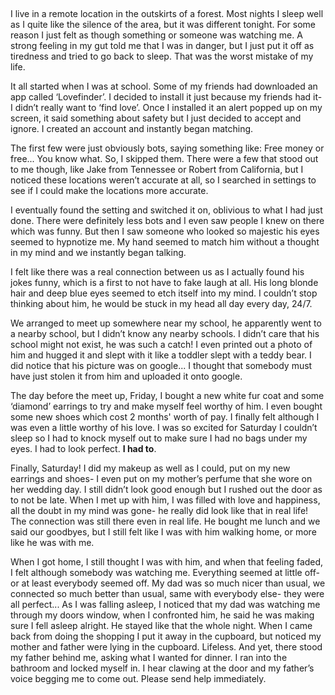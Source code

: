 &#x200B;

I live in a remote location in the outskirts of a forest. Most nights I sleep well as I quite like the silence of the area, but it was different tonight. For some reason I just felt as though something or someone was watching me. A strong feeling in my gut told me that I was in danger, but I just put it off as tiredness and tried to go back to sleep. That was the worst mistake of my life.

It all started when I was at school. Some of my friends had downloaded an app called ‘Lovefinder’. I decided to install it just because my friends had it- I didn’t really want to ‘find love’. Once I installed it an alert popped up on my screen, it said something about safety but I just decided to accept and ignore. I created an account and instantly began matching.

The first few were just obviously bots, saying something like: Free money or free... You know what. So, I skipped them. There were a few that stood out to me though, like Jake from Tennessee or Robert from California, but I noticed these locations weren’t accurate at all, so I searched in settings to see if I could make the locations more accurate.

I eventually found the setting and switched it on, oblivious to what I had just done. There were definitely less bots and I even saw people I knew on there which was funny. But then I saw someone who looked so majestic his eyes seemed to hypnotize me. My hand seemed to match him without a thought in my mind and we instantly began talking.

I felt like there was a real connection between us as I actually found his jokes funny, which is a first to not have to fake laugh at all. His long blonde hair and deep blue eyes seemed to etch itself into my mind. I couldn’t stop thinking about him, he would be stuck in my head all day every day, 24/7.

We arranged to meet up somewhere near my school, he apparently went to a nearby school, but I didn’t know any nearby schools. I didn’t care that his school might not exist, he was such a catch! I even printed out a photo of him and hugged it and slept with it like a toddler slept with a teddy bear. I did notice that his picture was on google... I thought that somebody must have just stolen it from him and uploaded it onto google.

The day before the meet up, Friday, I bought a new white fur coat and some ‘diamond’ earrings to try and make myself feel worthy of him. I even bought some new shoes which cost 2 months' worth of pay. I finally felt although I was even a little worthy of his love. I was so excited for Saturday I couldn’t sleep so I had to knock myself out to make sure I had no bags under my eyes. I had to look perfect. **I had to**.

Finally, Saturday! I did my makeup as well as I could, put on my new earrings and shoes- I even put on my mother’s perfume that she wore on her wedding day. I still didn’t look good enough but I rushed out the door as to not be late. When I met up with him, I was filled with love and happiness, all the doubt in my mind was gone- he really did look like that in real life! The connection was still there even in real life. He bought me lunch and we said our goodbyes, but I still felt like I was with him walking home, or more like he was with me.

When I got home, I still thought I was with him, and when that feeling faded, I felt although somebody was watching me. Everything seemed at little off- or at least everybody seemed off. My dad was so much nicer than usual, we connected so much better than usual, same with everybody else- they were all perfect... As I was falling asleep, I noticed that my dad was watching me through my doors window, when I confronted him, he said he was making sure I fell asleep alright. He stayed like that the whole night. When I came back from doing the shopping I put it away in the cupboard, but noticed my mother and father were lying in the cupboard. Lifeless. And yet, there stood my father behind me, asking what I wanted for dinner. I ran into the bathroom and locked myself in. I hear clawing at the door and my father’s voice begging me to come out. Please send help immediately.